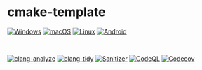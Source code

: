 # cmake-template

[![Windows](https://github.com/mikay1337/cmake-template/actions/workflows/windows.yml/badge.svg?branch=dev)](https://github.com/mikay1337/cmake-template/actions/workflows/windows.yml)
[![macOS](https://github.com/mikay1337/cmake-template/actions/workflows/macos.yml/badge.svg?branch=dev)](https://github.com/mikay1337/cmake-template/actions/workflows/macos.yml)
[![Linux](https://github.com/mikay1337/cmake-template/actions/workflows/linux.yml/badge.svg?branch=dev)](https://github.com/mikay1337/cmake-template/actions/workflows/linux.yml)
[![Android](https://github.com/mikay1337/cmake-template/actions/workflows/android.yml/badge.svg?branch=dev)](https://github.com/mikay1337/cmake-template/actions/workflows/android.yml)

<br>

[![clang-analyze](https://github.com/mikay1337/cmake-template/actions/workflows/clang-analyze.yml/badge.svg?branch=dev)](https://github.com/mikay1337/cmake-template/actions/workflows/clang-analyze.yml)
[![clang-tidy](https://github.com/mikay1337/cmake-template/actions/workflows/clang-tidy.yml/badge.svg?branch=dev)](https://github.com/mikay1337/cmake-template/actions/workflows/clang-tidy.yml)
[![Sanitizer](https://github.com/mikay1337/cmake-template/actions/workflows/sanitizer.yml/badge.svg?branch=dev)](https://github.com/mikay1337/cmake-template/actions/workflows/sanitizer.yml)
[![CodeQL](https://github.com/mikay1337/cmake-template/actions/workflows/codeql-analysis.yml/badge.svg?branch=dev)](https://github.com/mikay1337/cmake-template/actions/workflows/codeql-analysis.yml)
[![Codecov][codecov-badge]][codecov-link]




[codecov-badge]:   https://codecov.io/gh/mikay1337/cmake-template/branch/dev/graph/badge.svg
[codecov-link]:    https://codecov.io/gh/mikay1337/cmake-template